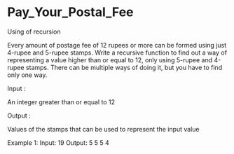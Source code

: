 # Pay_Your_Postal_Fee
Using of recursion

Every amount of postage fee of 12 rupees or more can be formed using just 4-rupee and
5-rupee stamps. Write a ​recursive functio​n to find out a way of representing a value higher
than or equal to 12, only using 5-rupee and 4-rupee stamps. There can be multiple ways of
doing it, but you have to find only one way.

Input : 

An integer greater than or equal to 12

Output :

Values of the stamps that can be used to represent the input value

Example 1:
Input: 19
Output: 5 5 5 4
